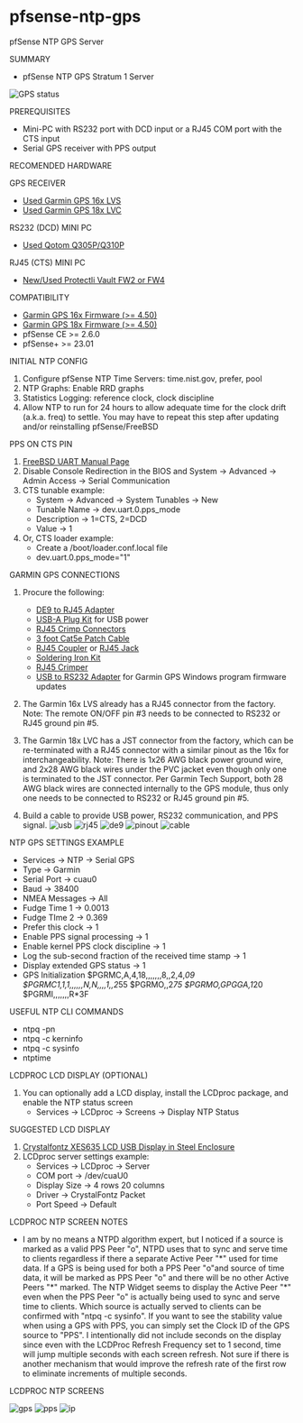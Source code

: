 # pfsense-ntp-gps
pfSense NTP GPS Server

SUMMARY

* pfSense NTP GPS Stratum 1 Server

![GPS status](GPS.png)

PREREQUISITES

* Mini-PC with RS232 port with DCD input or a RJ45 COM port with the CTS input
* Serial GPS receiver with PPS output

RECOMENDED HARDWARE

GPS RECEIVER 
* [Used Garmin GPS 16x LVS](https://www.ebay.com/sch/i.html?_from=R40&_nkw=Garmin+GPS+16x+LVS)
* [Used Garmin GPS 18x LVC](https://www.ebay.com/sch/i.html?_from=R40&_nkw=Garmin+GPS+18x+LVC)

RS232 (DCD) MINI PC
* [Used Qotom Q305P/Q310P](https://www.ebay.com/sch/i.html?_from=R40&_nkw=qotom)

RJ45 (CTS) MINI PC
* [New/Used Protectli Vault FW2 or FW4](https://protectli.com/product-comparison/)

COMPATIBILITY 

* [Garmin GPS 16x Firmware (>= 4.50)](https://www8.garmin.com/support/download_details.jsp?id=4061)
* [Garmin GPS 18x Firmware (>= 4.50)](https://www8.garmin.com/support/download_details.jsp?id=4055)
* pfSense CE >= 2.6.0
* pfSense+ >= 23.01

INITIAL NTP CONFIG

1. Configure pfSense NTP Time Servers: time.nist.gov, prefer, pool
2. NTP Graphs: Enable RRD graphs
3. Statistics Logging: reference clock, clock discipline
4. Allow NTP to run for 24 hours to allow adequate time for the clock drift (a.k.a. freq) to settle. You may have to repeat this step after updating and/or reinstalling pfSense/FreeBSD

PPS ON CTS PIN

1. [FreeBSD UART Manual Page](https://man.freebsd.org/cgi/man.cgi?query=uart)
2. Disable Console Redirection in the BIOS and System -> Advanced -> Admin Access -> Serial Communication
3. CTS tunable example:
	* System -> Advanced -> System Tunables -> New
	* Tunable Name -> dev.uart.0.pps_mode
	* Description -> 1=CTS, 2=DCD
	* Value -> 1
4. Or, CTS loader example:
	* Create a /boot/loader.conf.local file
	* dev.uart.0.pps_mode="1"

GARMIN GPS CONNECTIONS

1. Procure the following:
    * [DE9 to RJ45 Adapter](https://www.amazon.com/gp/product/B08JLWRFH6)
    * [USB-A Plug Kit](https://www.amazon.com/gp/product/B08ZKM1QR6) for USB power
    * [RJ45 Crimp Connectors](https://www.amazon.com/gp/product/B01K9Z4A2E?th=1)
    * [3 foot Cat5e Patch Cable](https://www.amazon.com/gp/product/B00KXDFNCY?th=1)
    * [RJ45 Coupler](https://www.amazon.com/gp/product/B01MU1M7XE) or [RJ45 Jack](https://www.amazon.com/gp/product/B09YT94RTQ)
    * [Soldering Iron Kit](https://www.amazon.com/gp/product/B098JD8HD3)
    * [RJ45 Crimper](https://www.amazon.com/gp/product/B093LP3SML)
    * [USB to RS232 Adapter](https://www.amazon.com/gp/product/B0759HSLP1) for Garmin GPS Windows program firmware updates

2. The Garmin 16x LVS already has a RJ45 connector from the factory.  Note: The remote ON/OFF pin #3 needs to be connected to RS232 or RJ45 ground pin #5.
3. The Garmin 18x LVC has a JST connector from the factory, which can be re-terminated with a RJ45 connector with a similar pinout as the 16x for interchangeability.  Note: There is 1x26 AWG black power ground wire, and 2x28 AWG black wires under the PVC jacket even though only one is terminated to the JST connector.  Per Garmin Tech Support, both 28 AWG black wires are connected internally to the GPS module, thus only one needs to be connected to RS232 or RJ45 ground pin #5.
4. Build a cable to provide USB power, RS232 communication, and PPS signal.
![usb](usb.png)
![rj45](rj45.png)
![de9](de9.jpg)
![pinout](Pinout.jpg)
![cable](cable.jpeg)


NTP GPS SETTINGS EXAMPLE

* Services -> NTP -> Serial GPS
* Type -> Garmin
* Serial Port -> cuau0
* Baud -> 38400
* NMEA Messages -> All
* Fudge Time 1 -> 0.0013
* Fudge TIme 2 -> 0.369
* Prefer this clock -> 1
* Enable PPS signal processing -> 1
* Enable kernel PPS clock discipline -> 1
* Log the sub-second fraction of the received time stamp -> 1
* Display extended GPS status -> 1
* GPS Initialization 
	$PGRMC,A,4,18,,,,,,,8,,2,4,*09 
	$PGRMC1,1,1,,,,,,N,N,,,,1,,2*55 
	$PGRMO,,2*75 
	$PGRMO,GPGGA,1*20 
	$PGRMI,,,,,,,R*3F 

USEFUL NTP CLI COMMANDS

* ntpq -pn
* ntpq -c kerninfo
* ntpq -c sysinfo
* ntptime

LCDPROC LCD DISPLAY (OPTIONAL)

1. You can optionally add a LCD display, install the LCDproc package, and enable the NTP status screen
	* Services -> LCDproc -> Screens -> Display NTP Status

SUGGESTED LCD DISPLAY

1. [Crystalfontz XES635 LCD USB Display in Steel Enclosure](https://www.crystalfontz.com/product/xes635bktfkku)
2. LCDproc server settings example:
	* Services -> LCDproc -> Server
	* COM port -> /dev/cuaU0
	* Display Size -> 4 rows 20 columns
	* Driver -> CrystalFontz Packet
	* Port Speed -> Default
	
LCDPROC NTP SCREEN NOTES

* I am by no means a NTPD algorithm expert, but I noticed if a source is marked as a valid PPS Peer "o", NTPD uses that to sync and serve time to clients regardless if there a separate Active Peer "\*" used for time data. If a GPS is being used for both a PPS Peer "o"and source of time data, it will be marked as PPS Peer "o" and there will be no other Active Peers "\*" marked. The NTP Widget seems to display the Active Peer "\*" even when the PPS Peer "o" is actually being used to sync and serve time to clients. Which source is actually served to clients can be confirmed with "ntpq -c sysinfo". If you want to see the stability value when using a GPS with PPS, you can simply set the Clock ID of the GPS source to "PPS". I intentionally did not include seconds on the display since even with the LCDProc Refresh Frequency set to 1 second, time will jump multiple seconds with each screen refresh. Not sure if there is another mechanism that would improve the refresh rate of the first row to eliminate increments of multiple seconds.


LCDPROC NTP SCREENS

![gps](LCDGPS.png)
![pps](LCDPPS.png)
![ip](LCDIP.png)



